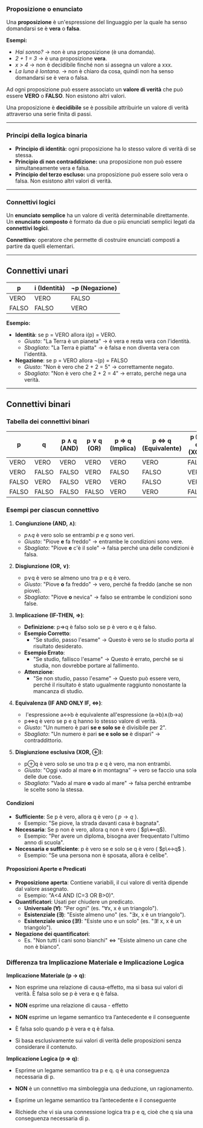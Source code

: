 ### Proposizione o enunciato

Una **proposizione** è un'espressione del linguaggio per la quale ha senso domandarsi se è **vera** o **falsa**.

**Esempi:**

- _Hai sonno?_ → non è una proposizione (è una domanda).
- _2 + 1 = 3_ → è una proposizione **vera**.
- _x > 4_ → non è decidibile finché non si assegna un valore a xxx.
- _La luna è lontana._ → non è chiaro da cosa, quindi non ha senso domandarsi se è vera o falsa.

Ad ogni proposizione può essere associato un **valore di verità** che può essere **VERO** o **FALSO**. Non esistono altri valori.

Una proposizione è **decidibile** se è possibile attribuirle un valore di verità attraverso una serie finita di passi.

---

### Principi della logica binaria

- **Principio di identità:** ogni proposizione ha lo stesso valore di verità di se stessa.
- **Principio di non contraddizione:** una proposizione non può essere simultaneamente vera e falsa.
- **Principio del terzo escluso:** una proposizione può essere solo vera o falsa. Non esistono altri valori di verità.

---

### Connettivi logici

Un **enunciato semplice** ha un valore di verità determinabile direttamente.  
Un **enunciato composto** è formato da due o più enunciati semplici legati da **connettivi logici**.

**Connettivo**: operatore che permette di costruire enunciati composti a partire da quelli elementari.

---

## Connettivi unari

| **p** | **i** (Identità) | **¬p** (Negazione) |
| ----- | ---------------- | ------------------ |
| VERO  | VERO             | FALSO              |
| FALSO | FALSO            | VERO               |

**Esempio:**

- **Identità**: se p = VERO allora i(p) = VERO.
    - _Giusto_: "La Terra è un pianeta" → è vera e resta vera con l'identità.
    - _Sbagliato_: "La Terra è piatta" → è falsa e non diventa vera con l'identità.
- **Negazione**: se p = VERO allora ¬(p) = FALSO
    - _Giusto_: "Non è vero che 2 + 2 = 5" → correttamente negato.
    - _Sbagliato_: "Non è vero che 2 + 2 = 4" → errato, perché nega una verità.

---

## Connettivi binari

### Tabella dei connettivi binari

| **p** | **q** | **p ∧ q** (AND) | **p ∨ q** (OR) | **p ⇒ q** (Implica) | **p ⇔ q** (Equivalente) | **p ⊕ q** (XOR) |
| ----- | ----- | --------------- | -------------- | ------------------- | ----------------------- | --------------- |
| VERO  | VERO  | VERO            | VERO           | VERO                | VERO                    | FALSO           |
| VERO  | FALSO | FALSO           | VERO           | FALSO               | FALSO                   | VERO            |
| FALSO | VERO  | FALSO           | VERO           | VERO                | FALSO                   | VERO            |
| FALSO | FALSO | FALSO           | FALSO          | VERO                | VERO                    | FALSO           |

### Esempi per ciascun connettivo

1. **Congiunzione (AND, ∧)**:
    
    - *p*∧*q* è vero solo se entrambi *p* e *q* sono veri.
    - _Giusto_: "Piove **e** fa freddo" → entrambe le condizioni sono vere.
    - _Sbagliato_: "Piove **e** c'è il sole" → falsa perché una delle condizioni è falsa.
2. **Disgiunzione (OR, ∨)**:
    
    - p∨q è vero se almeno uno tra p e q è vero.
    - _Giusto_: "Piove **o** fa freddo" → vero, perché fa freddo (anche se non piove).
    - _Sbagliato_: "Piove **o** nevica" → falso se entrambe le condizioni sono false.
3. **Implicazione (IF-THEN, ⇒)**:
	- **Definizione**: p⇒q è falso solo se p è vero e q è falso.
	- **Esempio Corretto**:
	    - "Se studio, passo l'esame" → Questo è vero se lo studio porta al risultato desiderato.
	- **Esempio Errato**:
	    - "Se studio, fallisco l'esame" → Questo è errato, perché se si studia, non dovrebbe portare al fallimento.
	- **Attenzione**:
	    - "Se non studio, passo l'esame" → Questo può essere vero, perché il risultato è stato ugualmente raggiunto nonostante la mancanza di studio.
1. **Equivalenza (IF AND ONLY IF, ⇔)**:
	-  l'espressione a↔b è equivalente all'espressione (a→b)∧(b→a)
    - p⇔q  è vero se p e q hanno lo stesso valore di verità.
    - _Giusto_: "Un numero è pari **se e solo se** è divisibile per 2".
    - _Sbagliato_: "Un numero è pari **se e solo se** è dispari" → contraddittorio.
5. **Disgiunzione esclusiva (XOR, ⊕)**:
    
    - p⊕q  è vero solo se uno tra p e q è vero, ma non entrambi.
    - _Giusto_: "Oggi vado al mare **o** in montagna" → vero se faccio una sola delle due cose.
    - _Sbagliato_: "Vado al mare **o** vado al mare" → falsa perché entrambe le scelte sono la stessa.

#### Condizioni

- **Sufficiente**: Se p è vero, allora q è vero ( $p→q$ ).
    - Esempio: "Se piove, la strada davanti casa è bagnata".
- **Necessaria**: Se p non è vero, allora q non è vero ( $p\⟸q$).
    - Esempio: "Per avere un diploma, bisogna aver frequentato l'ultimo anno di scuola".
- **Necessaria e sufficiente**: p è vero se e solo se q è vero ( $p\↔q$ ).
    - Esempio: "Se una persona non è sposata, allora è celibe".

#### Proposizioni Aperte e Predicati

- **Proposizione aperta**: Contiene variabili, il cui valore di verità dipende dal valore assegnato.
    - Esempio: "A<4 AND (C=3 OR B>0)".
- **Quantificatori**: Usati per chiudere un predicato.
    - **Universale (∀)**: "Per ogni" (es. "∀x, x è un triangolo").
    - **Esistenziale (∃)**: "Esiste almeno uno" (es. "∃x, x è un triangolo").
    - **Esistenziale unico (∃!)**: "Esiste uno e un solo" (es. "∃! x, x è un triangolo").
- **Negazione dei quantificatori**:
    - Es. "Non tutti i cani sono bianchi" ⇔ "Esiste almeno un cane che non è bianco".

### Differenza tra Implicazione Materiale e Implicazione Logica

**Implicazione Materiale (p -> q)**:

- Non esprime una relazione di causa-effetto, ma si basa sui valori di verità. È falsa solo se p è vera e q è falsa. 

- **NON** esprime una relazione di causa - effetto 
- **NON** esprime un legame semantico tra l’antecedente e il conseguente
- È falsa solo quando p è vera e q è falsa.
- Si basa esclusivamente sui valori di verità delle proposizioni senza considerare il contenuto.

**Implicazione Logica (p ⇒ q)**:

- Esprime un legame semantico tra p e q. q è una conseguenza necessaria di p.

- **NON** è un connettivo ma simboleggia una deduzione, un ragionamento.
- Esprime un legame semantico tra l’antecedente e il conseguente
- Richiede che vi sia una connessione logica tra p e q, cioè che q sia una conseguenza necessaria di p.